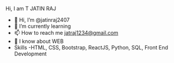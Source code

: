 Hi, I am T JATIN RAJ

- 👋 Hi, I’m @jatinraj2407
- 🌱 I’m currently learning
- 📫 How to reach me jatraj1234@gmail.com
- 💬 I know about WEB
- Skills -HTML, CSS, Bootstrap, ReactJS, Python, SQL, Front End Development


<!---
jatinraj2407/jatinraj2407 is a ✨ special ✨ repository because its `README.md` (this file) appears on your GitHub profile.
You can click the Preview link to take a look at your changes.
--->
